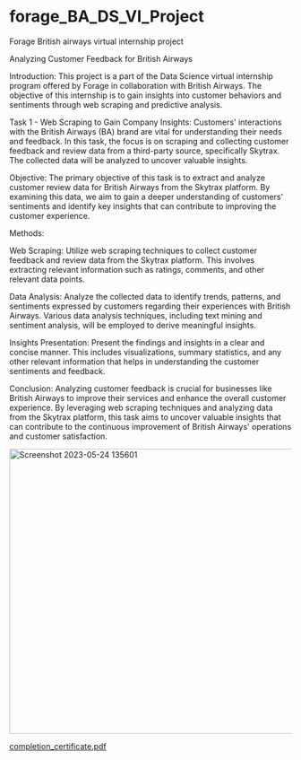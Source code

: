# forage_BA_DS_VI_Project
Forage British airways virtual internship project

Analyzing Customer Feedback for British Airways


Introduction:
This project is a part of the Data Science virtual internship program offered by Forage in collaboration with British Airways. The objective of this internship is to gain insights into customer behaviors and sentiments through web scraping and predictive analysis.

Task 1 - Web Scraping to Gain Company Insights:
Customers' interactions with the British Airways (BA) brand are vital for understanding their needs and feedback. In this task, the focus is on scraping and collecting customer feedback and review data from a third-party source, specifically Skytrax. The collected data will be analyzed to uncover valuable insights.

Objective:
The primary objective of this task is to extract and analyze customer review data for British Airways from the Skytrax platform. By examining this data, we aim to gain a deeper understanding of customers' sentiments and identify key insights that can contribute to improving the customer experience.

Methods:

Web Scraping: Utilize web scraping techniques to collect customer feedback and review data from the Skytrax platform. This involves extracting relevant information such as ratings, comments, and other relevant data points.

Data Analysis: Analyze the collected data to identify trends, patterns, and sentiments expressed by customers regarding their experiences with British Airways. Various data analysis techniques, including text mining and sentiment analysis, will be employed to derive meaningful insights.

Insights Presentation: Present the findings and insights in a clear and concise manner. This includes visualizations, summary statistics, and any other relevant information that helps in understanding the customer sentiments and feedback.

Conclusion:
Analyzing customer feedback is crucial for businesses like British Airways to improve their services and enhance the overall customer experience. By leveraging web scraping techniques and analyzing data from the Skytrax platform, this task aims to uncover valuable insights that can contribute to the continuous improvement of British Airways' operations and customer satisfaction.




<img width="508" alt="Screenshot 2023-05-24 135601" src="https://github.com/monika-sahay/forage_BA_DS_VI_Project/assets/1956409/c42294e4-f136-475a-9464-246559f52218">


[completion_certificate.pdf](https://github.com/monika-sahay/forage_BA_DS_VI_Project/files/11554195/completion_certificate.pdf)

